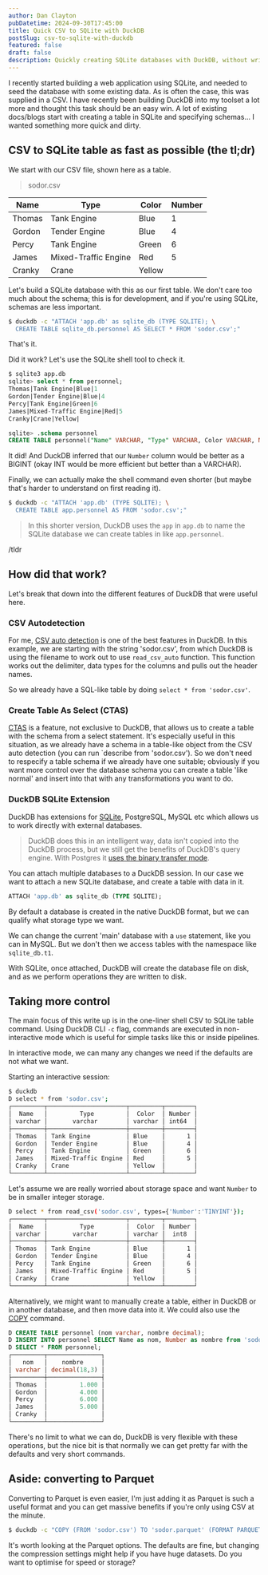```yaml
---
author: Dan Clayton
pubDatetime: 2024-09-30T17:45:00
title: Quick CSV to SQLite with DuckDB
postSlug: csv-to-sqlite-with-duckdb
featured: false
draft: false
description: Quickly creating SQLite databases with DuckDB, without writing schemas
---
```


I recently started building a web application using SQLite, and needed to seed the database with some existing data. As is often the case, this was supplied in a CSV. I have recently been building DuckDB into my toolset a lot more and thought this task should be an easy win. A lot of existing docs/blogs start with creating a table in SQLite and specifying schemas... I wanted something more quick and dirty.

## CSV to SQLite table as fast as possible (the tl;dr)

We start with our CSV file, shown here as a table.

> sodor.csv

| Name   | Type                 | Color  | Number |
| ------ | -------------------- | ------ | ------ |
| Thomas | Tank Engine          | Blue   | 1      |
| Gordon | Tender Engine        | Blue   | 4      |
| Percy  | Tank Engine          | Green  | 6      |
| James  | Mixed-Traffic Engine | Red    | 5      |
| Cranky | Crane                | Yellow |        |

Let's build a SQLite database with this as our first table. We don't care too much about the schema; this is for development, and if you're using SQLite, schemas are less important.

```bash
$ duckdb -c "ATTACH 'app.db' as sqlite_db (TYPE SQLITE); \
  CREATE TABLE sqlite_db.personnel AS SELECT * FROM 'sodor.csv';"
```

That's it.

Did it work? Let's use the SQLite shell tool to check it.

```sql
$ sqlite3 app.db
sqlite> select * from personnel;
Thomas|Tank Engine|Blue|1
Gordon|Tender Engine|Blue|4
Percy|Tank Engine|Green|6
James|Mixed-Traffic Engine|Red|5
Cranky|Crane|Yellow|

sqlite> .schema personnel
CREATE TABLE personnel("Name" VARCHAR, "Type" VARCHAR, Color VARCHAR, Number BIGINT);
```

It did! And DuckDB inferred that our `Number` column would be better as a BIGINT (okay INT would be more efficient but better than a VARCHAR).

Finally, we can actually make the shell command even shorter (but maybe that's harder to understand on first reading it).

```bash
$ duckdb -c "ATTACH 'app.db' (TYPE SQLITE); \
  CREATE TABLE app.personnel AS FROM 'sodor.csv';"
```

> In this shorter version, DuckDB uses the `app` in `app.db` to name the SQLite database we can create tables in like `app.personnel`.

/tldr

## How did that work?

Let's break that down into the different features of DuckDB that were useful here.

### CSV Autodetection

For me, [CSV auto detection](https://duckdb.org/docs/data/csv/auto_detection.html) is one of the best features in DuckDB. In this example, we are starting with the string 'sodor.csv', from which DuckDB is using the filename to work out to use `read_csv_auto` function. This function works out the delimiter, data types for the columns and pulls out the header names.

So we already have a SQL-like table by doing `select * from 'sodor.csv'`.

### Create Table As Select (CTAS)

[CTAS](https://duckdb.org/docs/sql/statements/create_table.html#create-table--as-select-ctas) is a feature, not exclusive to DuckDB, that allows us to create a table with the schema from a select statement. It's especially useful in this situation, as we already have a schema in a table-like object from the CSV auto detection (you can run `describe from 'sodor.csv'). So we don't need to respecify a table schema if we already have one suitable; obviously if you want more control over the database schema you can create a table 'like normal' and insert into that with any transformations you want to do.

### DuckDB SQLite Extension

DuckDB has extensions for [SQLite](https://duckdb.org/docs/extensions/sqlite.html), PostgreSQL, MySQL etc which allows us to work directly with external databases.

> DuckDB does this in an intelligent way, data isn't copied into the DuckDB process, but we still get the benefits of DuckDB's query engine. With Postgres it [uses the binary transfer mode](https://duckdb.org/2022/09/30/postgres-scanner.html#implementation).

You can attach multiple databases to a DuckDB session. In our case we want to attach a new SQLite database, and create a table with data in it.

```sql
ATTACH 'app.db' as sqlite_db (TYPE SQLITE);
```

By default a database is created in the native DuckDB format, but we can qualify what storage type we want.

We can change the current 'main' database with a `use` statement, like you can in MySQL. But we don't then we access tables with the namespace like `sqlite_db.t1`.

With SQLite, once attached, DuckDB will create the database file on disk, and as we perform operations they are written to disk.

## Taking more control

The main focus of this write up is in the one-liner shell CSV to SQLite table command. Using DuckDB CLI `-c` flag, commands are executed in non-interactive mode which is useful for simple tasks like this or inside pipelines.

In interactive mode, we can many any changes we need if the defaults are not what we want.

Starting an interactive session:

```bash
$ duckdb
D select * from 'sodor.csv';
┌─────────┬──────────────────────┬─────────┬────────┐
│  Name   │         Type         │  Color  │ Number │
│ varchar │       varchar        │ varchar │ int64  │
├─────────┼──────────────────────┼─────────┼────────┤
│ Thomas  │ Tank Engine          │ Blue    │      1 │
│ Gordon  │ Tender Engine        │ Blue    │      4 │
│ Percy   │ Tank Engine          │ Green   │      6 │
│ James   │ Mixed-Traffic Engine │ Red     │      5 │
│ Cranky  │ Crane                │ Yellow  │        │
└─────────┴──────────────────────┴─────────┴────────┘
```

Let's assume we are really worried about storage space and want `Number` to be in smaller integer storage.

```bash
D select * from read_csv('sodor.csv', types={'Number':'TINYINT'});
┌─────────┬──────────────────────┬─────────┬────────┐
│  Name   │         Type         │  Color  │ Number │
│ varchar │       varchar        │ varchar │  int8  │
├─────────┼──────────────────────┼─────────┼────────┤
│ Thomas  │ Tank Engine          │ Blue    │      1 │
│ Gordon  │ Tender Engine        │ Blue    │      4 │
│ Percy   │ Tank Engine          │ Green   │      6 │
│ James   │ Mixed-Traffic Engine │ Red     │      5 │
│ Cranky  │ Crane                │ Yellow  │        │
└─────────┴──────────────────────┴─────────┴────────┘
```

Alternatively, we might want to manually create a table, either in DuckDB or in another database, and then move data into it. We could also use the [COPY](https://duckdb.org/docs/sql/statements/copy.html) command.

```sql
D CREATE TABLE personnel (nom varchar, nombre decimal);
D INSERT INTO personnel SELECT Name as nom, Number as nombre from 'sodor.csv';
D SELECT * FROM personnel;
┌─────────┬───────────────┐
│   nom   │    nombre     │
│ varchar │ decimal(18,3) │
├─────────┼───────────────┤
│ Thomas  │         1.000 │
│ Gordon  │         4.000 │
│ Percy   │         6.000 │
│ James   │         5.000 │
│ Cranky  │               │
└─────────┴───────────────┘
```

There's no limit to what we can do, DuckDB is very flexible with these operations, but the nice bit is that normally we can get pretty far with the defaults and very short commands.

## Aside: converting to Parquet

Converting to Parquet is even easier, I'm just adding it as Parquet is such a useful format and you can get massive benefits if you're only using CSV at the minute.

```bash
$ duckdb -c "COPY (FROM 'sodor.csv') TO 'sodor.parquet' (FORMAT PARQUET)"
```

It's worth looking at the Parquet options. The defaults are fine, but changing the compression settings might help if you have huge datasets. Do you want to optimise for speed or storage?

